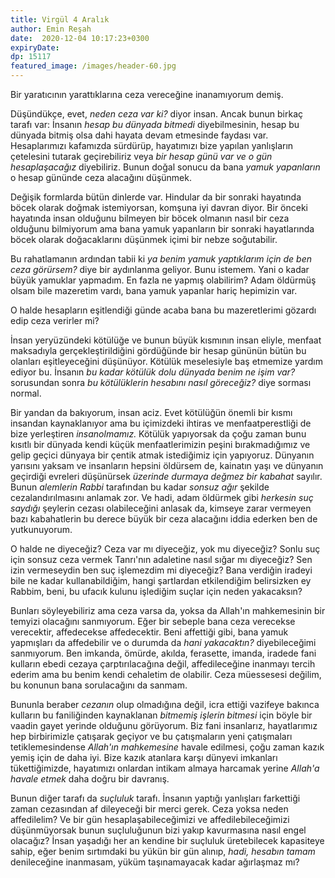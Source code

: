 ```yaml
---
title: Virgül 4 Aralık 
author: Emin Reşah
date:  2020-12-04 10:17:23+0300
expiryDate:
dp: 15117
featured_image: /images/header-60.jpg
---
```



Bir yaratıcının yarattıklarına ceza vereceğine inanamıyorum demiş. 

Düşündükçe, evet, *neden ceza var ki?* diyor insan. Ancak bunun birkaç tarafı var: İnsanın *hesap bu
dünyada bitmedi* diyebilmesinin, hesap bu dünyada bitmiş olsa dahi hayata devam etmesinde faydası
var. Hesaplarımızı kafamızda sürdürüp, hayatımızı bize yapılan yanlışların çetelesini tutarak
geçirebiliriz veya *bir hesap günü var ve o gün hesaplaşacağız* diyebiliriz. Bunun doğal sonucu da
bana *yamuk yapanların* o hesap gününde ceza alacağını düşünmek. 

Değişik formlarda bütün dinlerde var. Hindular da bir sonraki hayatında böcek olarak doğmak
istemiyorsan, komşuna iyi davran diyor. Bir önceki hayatında insan olduğunu bilmeyen bir böcek
olmanın nasıl bir ceza olduğunu bilmiyorum ama bana yamuk yapanların bir sonraki hayatlarında böcek
olarak doğacaklarını düşünmek içimi bir nebze soğutabilir. 

Bu rahatlamanın ardından tabii ki *ya benim yamuk yaptıklarım için de ben ceza görürsem?* diye bir
aydınlanma geliyor. Bunu istemem. Yani o kadar büyük yamuklar yapmadım. En fazla ne yapmış
olabilirim? Adam öldürmüş olsam bile mazeretim vardı, bana yamuk yapanlar hariç hepimizin var. 

O halde hesapların eşitlendiği günde acaba bana bu mazeretlerimi gözardı edip ceza verirler mi?

İnsan yeryüzündeki kötülüğe ve bunun büyük kısmının insan eliyle, menfaat maksadıyla
gerçekleştirildiğini gördüğünde bir hesap gününün bütün bu olanları eşitleyeceğini düşünüyor.
Kötülük meselesiyle baş etmemize yardım ediyor bu.  İnsanın *bu kadar kötülük dolu dünyada benim ne
işim var?* sorusundan sonra *bu kötülüklerin hesabını nasıl göreceğiz?* diye sorması normal. 

Bir yandan da bakıyorum, insan aciz. Evet kötülüğün önemli bir kısmı insandan kaynaklanıyor ama bu
içimizdeki ihtiras ve menfaatperestliği de bize yerleştiren *insanolmamız.* Kötülük yapıyorsak da
çoğu zaman bunu kısıtlı bir dünyada kendi küçük menfaatlerimizin peşini bırakmadığımız ve gelip
geçici dünyaya bir çentik atmak istediğimiz için yapıyoruz. Dünyanın yarısını yaksam ve insanların
hepsini öldürsem de, kainatın yaşı ve dünyanın geçirdiği evreleri düşünürsek *üzerinde durmaya
değmez bir kabahat* sayılır. Bunun *alemlerin Rabbi* tarafından bu kadar *sonsuz ağır* şekilde
cezalandırılmasını anlamak zor. Ve hadi, adam öldürmek gibi *herkesin suç saydığı* şeylerin cezası
olabileceğini anlasak da, kimseye zarar vermeyen bazı kabahatlerin bu derece büyük bir ceza
alacağını iddia ederken ben de yutkunuyorum. 

O halde ne diyeceğiz? Ceza var mı diyeceğiz, yok mu diyeceğiz? Sonlu suç için sonsuz ceza vermek
Tanrı'nın adaletine nasıl sığar mı diyeceğiz? Sen izin vermeseydin ben suç işlemezdim mi diyeceğiz?
Bana verdiğin iradeyi bile ne kadar kullanabildiğim, hangi şartlardan etkilendiğim belirsizken ey
Rabbim, beni, bu ufacık kulunu işlediğim suçlar için neden yakacaksın?

Bunları söyleyebiliriz ama ceza varsa da, yoksa da Allah'ın mahkemesinin bir temyizi olacağını
sanmıyorum. Eğer bir sebeple bana ceza verecekse verecektir, affedecekse affedecektir. Beni
affettiği gibi, bana yamuk yapmışları da affedebilir ve o durumda da *hani yakacaktın?*
diyebileceğimi sanmıyorum. Ben imkanda, ömürde, akılda, ferasette, imanda, iradede fani kulların
ebedi cezaya çarptırılacağına değil, affedileceğine inanmayı tercih ederim ama bu benim kendi
cehaletim de olabilir. Ceza müessesesi değilim, bu konunun bana sorulacağını da sanmam. 

Bununla beraber *cezanın* olup olmadığına değil, icra ettiği vazifeye bakınca kulların bu
faniliğinden kaynaklanan *bitmemiş işlerin bitmesi* için böyle bir vaadin gayet yerinde olduğunu
görüyorum. Biz fani insanlarız, hayatlarımız hep birbirimizle çatışarak geçiyor ve bu çatışmaların
yeni çatışmaları tetiklemesindense *Allah'ın mahkemesine* havale edilmesi, çoğu zaman kazık yemiş
için de daha iyi. Bize kazık atanlara karşı dünyevi imkanları tükettiğimizde, hayatımızı onlardan
intikam almaya harcamak yerine *Allah'a havale etmek* daha doğru bir davranış. 

Bunun diğer tarafı da *suçluluk* tarafı. İnsanın yaptığı yanlışları farkettiği zaman cezasından af
dileyeceği bir merci gerek. Ceza yoksa neden affedilelim?  Ve bir gün hesaplaşabileceğimizi ve
affedilebileceğimizi düşünmüyorsak bunun suçluluğunun bizi yakıp kavurmasına nasıl engel olacağız?
İnsan yaşadığı her an kendine bir suçluluk üretebilecek kapasiteye sahip, eğer benim sırtımdaki bu
yükün bir gün alınıp, *hadi, hesabın tamam* denileceğine inanmasam, yüküm taşınamayacak kadar
ağırlaşmaz mı?
